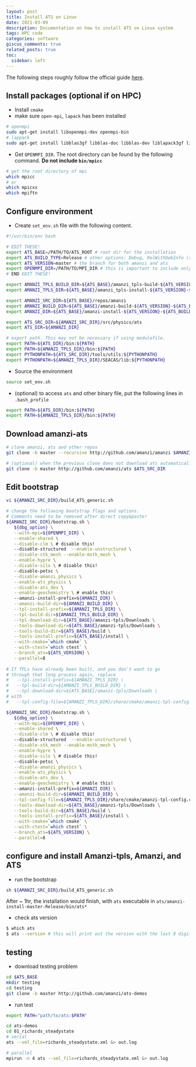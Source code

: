 ```yaml
---
layout: post
title: Install ATS on Linux 
date: 2021-03-09 
description: Documentation on how to install ATS on Linux system
tags: HPC code 
categories: software
giscus_comments: true
related_posts: true
toc:
  sidebar: left
---
```



The following steps roughly follow the official guide [here](https://github.com/amanzi/amanzi/blob/master/INSTALL_ATS.md).

## Install packages (optional if on HPC)

- Install `cmake`
- make sure `open-mpi`, `lapack` has been installed

```bash
# openmpi
sudo apt-get install libopenmpi-dev openmpi-bin 
# lappack
sudo apt-get install libblas3gf libblas-doc libblas-dev liblapack3gf liblapack-doc liblapack-dev
```

- Get `OPENMPI_DIR`. The root directory can be found by the following command. **Do not include `bin/mpicc`**

```bash
# get the root directory of mpi
which mpicc 
# or
which mpicxx
which mpiftn
```

## Configure environment

- Create `set_env.sh` file with the following content.

```bash
#!/usr/bin/env bash

# EDIT THESE!
export ATS_BASE=/PATH/TO/ATS_ROOT # root dir for the installation
export ATS_BUILD_TYPE=Release # other options: Debug, RelWithDebInfo (release with debug info)
export ATS_VERSION=master # the branch for both amanzi and ats
export OPENMPI_DIR=/PATH/TO/MPI_DIR # this is important to include only the directory instead of /MPI_DIR/bin if mpirun exists inside /MPI_DIR/bin
# END EDIT THESE!

export AMANZI_TPLS_BUILD_DIR=${ATS_BASE}/amanzi_tpls-build-${ATS_VERSION}-${ATS_BUILD_TYPE}
export AMANZI_TPLS_DIR=${ATS_BASE}/amanzi_tpls-install-${ATS_VERSION}-${ATS_BUILD_TYPE}

export AMANZI_SRC_DIR=${ATS_BASE}/repos/amanzi
export AMANZI_BUILD_DIR=${ATS_BASE}/amanzi-build-${ATS_VERSION}-${ATS_BUILD_TYPE}
export AMANZI_DIR=${ATS_BASE}/amanzi-install-${ATS_VERSION}-${ATS_BUILD_TYPE}

export ATS_SRC_DIR=${AMANZI_SRC_DIR}/src/physics/ats
export ATS_DIR=${AMANZI_DIR}

# export path. This may not be necessary if using modulefile.
export PATH=${ATS_DIR}/bin:${PATH}
export PATH=${AMANZI_TPLS_DIR}/bin:${PATH}
export PYTHONPATH=${ATS_SRC_DIR}/tools/utils:${PYTHONPATH}
export PYTHONPATH=${AMANZI_TPLS_DIR}/SEACAS/lib:${PYTHONPATH}
```

- Source the environment

```bash
source set_env.sh
```
- (optional) to access `ats` and other binary file, put the following lines in `.bash_profile`

```bash
export PATH=${ATS_DIR}/bin:${PATH}
export PATH=${AMANZI_TPLS_DIR}/bin:${PATH}
```
## Download amanzi-ats

```bash
# clone amanzi, ats and other repos
git clone -b master --recursive http://github.com/amanzi/amanzi $AMANZI_SRC_DIR

# (optional) when the previous clone does not download ats automatically
git clone -b master http://github.com/amanzi/ats $ATS_SRC_DIR
```

## Edit bootstrap

```bash
vi ${AMANZI_SRC_DIR}/build_ATS_generic.sh

# change the following bootstrap flags and options. 
# Comments need to be removed after direct copy&paste!
${AMANZI_SRC_DIR}/bootstrap.sh \
   ${dbg_option} \
   --with-mpi=${OPENMPI_DIR} \
   --enable-shared \
   --disable-clm \ # disable this!
   --disable-structured  --enable-unstructured \
   --disable-stk_mesh --enable-mstk_mesh \
   --enable-hypre \
   --disable-silo \ # disable this!
   --disable-petsc \
   --disable-amanzi_physics \
   --enable-ats_physics \
   --disable-ats_dev \
   --enable-geochemistry \ # enable this!
   --amanzi-install-prefix=${AMANZI_DIR} \
   --amanzi-build-dir=${AMANZI_BUILD_DIR} \
   --tpl-install-prefix=${AMANZI_TPLS_DIR} \
   --tpl-build-dir=${AMANZI_TPLS_BUILD_DIR} \
   --tpl-download-dir=${ATS_BASE}/amanzi-tpls/Downloads \
   --tools-download-dir=${ATS_BASE}/amanzi-tpls/Downloads \
   --tools-build-dir=${ATS_BASE}/build \
   --tools-install-prefix=${ATS_BASE}/install \
   --with-cmake=`which cmake` \
   --with-ctest=`which ctest` \
   --branch_ats=${ATS_VERSION} \
   --parallel=8
   
# If TPLs have already been built, and you don't want to go
# through that long process again, replace
#   --tpl-install-prefix=${AMANZI_TPLS_DIR} \
#   --tpl-build-dir=${AMANZI_TPLS_BUILD_DIR} \
#   --tpl-download-dir=${ATS_BASE}/amanzi-tpls/Downloads \
# with
#   --tpl-config-file=${AMANZI_TPLS_DIR}/share/cmake/amanzi-tpl-config.cmake \

${AMANZI_SRC_DIR}/bootstrap.sh \
   ${dbg_option} \
   --with-mpi=${OPENMPI_DIR} \
   --enable-shared \
   --disable-clm \ # disable this!
   --disable-structured  --enable-unstructured \
   --disable-stk_mesh --enable-mstk_mesh \
   --enable-hypre \
   --disable-silo \ # disable this!
   --disable-petsc \
   --disable-amanzi_physics \
   --enable-ats_physics \
   --disable-ats_dev \
   --enable-geochemistry \ # enable this!
   --amanzi-install-prefix=${AMANZI_DIR} \
   --amanzi-build-dir=${AMANZI_BUILD_DIR} \
   --tpl-config-file=${AMANZI_TPLS_DIR}/share/cmake/amanzi-tpl-config.cmake \
   --tools-download-dir=${ATS_BASE}/amanzi-tpls/Downloads \
   --tools-build-dir=${ATS_BASE}/build \
   --tools-install-prefix=${ATS_BASE}/install \
   --with-cmake=`which cmake` \
   --with-ctest=`which ctest` \
   --branch_ats=${ATS_VERSION} \
   --parallel=8

```

## configure and install Amanzi-tpls, Amanzi, and ATS

- run the bootstrap

```bash
sh ${AMANZI_SRC_DIR}/build_ATS_generic.sh
```

After ~ 1hr, the installation would finish, with `ats` executable in `ats/amanzi-install-master-Release/bin/ats*`

- check ats version

```bash
$ which ats
$ ats --version # this will print out the version with the last 8 digits as hash tag from git commits
```

## testing

- download testing problem

```bash
cd $ATS_BASE
mkdir testing
cd testing
git clone -b master http://github.com/amanzi/ats-demos
```

-  run test

```bash
export PATH="path/to/ats:$PATH"

cd ats-demos
cd 01_richards_steadystate
# serial
ats --xml_file=richards_steadystate.xml &> out.log

# parallel
mpirun -n 4 ats --xml_file=richards_steadystate.xml &> out.log
```